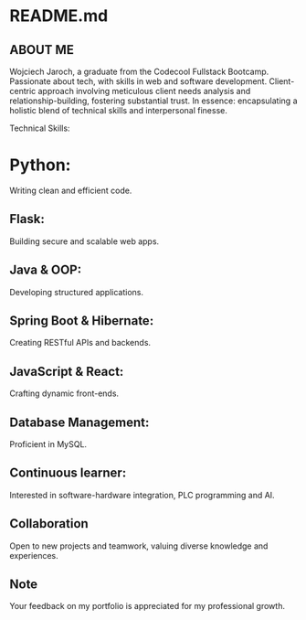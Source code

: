 # README.md
## ABOUT ME

Wojciech Jaroch, a graduate from the Codecool Fullstack Bootcamp. Passionate about tech, with skills in web and software development.
Client-centric approach involving meticulous client needs analysis and
relationship-building, fostering substantial trust. In essence: encapsulating a holistic blend of
technical skills and interpersonal finesse.

Technical Skills:

# Python: 
Writing clean and efficient code.
## Flask: 
Building secure and scalable web apps.
## Java & OOP: 
Developing structured applications.
## Spring Boot & Hibernate: 
Creating RESTful APIs and backends.
## JavaScript & React: 
Crafting dynamic front-ends.
## Database Management: 
Proficient in MySQL.
## Continuous learner:
Interested in software-hardware integration, PLC programming and AI.

## Collaboration
Open to new projects and teamwork, valuing diverse knowledge and experiences.

## Note
Your feedback on my portfolio is appreciated for my professional growth.
